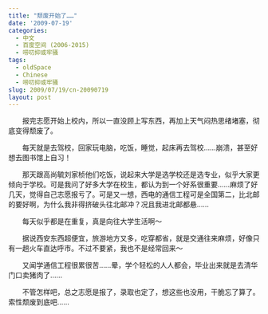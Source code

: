 ```yaml
---
title: "颓废开始了……"
date: '2009-07-19'
categories:
  - 中文
  - 百度空间 (2006-2015)
  - 唠叨抑或牢骚
tags:
  - oldSpace
  - Chinese
  - 唠叨抑或牢骚
slug: 2009/07/19/cn-20090719
layout: post
---
```

　　报完志愿开始上校内，所以一直没顾上写东西，再加上天气闷热思绪堵塞，彻底变得颓废了。

　　每天就是去驾校，回家玩电脑，吃饭，睡觉，起床再去驾校……崩溃，甚至好想去图书馆上自习！

　　那天跟高尚毓刘家桢他们吃饭，说起来大学是选学校还是选专业，似乎大家更倾向于学校。可是我问了好多大学在校生，都认为到一个好系很重要……麻烦了好几天，觉得自己志愿报亏了。可是又一想，西电的通信工程可是全国第二，比北邮的要好啊，为什么我非得挤破头往北邮冲？况且我进北邮都悬……

　　每天似乎都是在重复，真是向往大学生活啊～

　　据说西安东西超便宜，旅游地方又多，吃穿都省，就是交通往来麻烦，好像只有一趟火车直达呼市。不过不要紧，我也不是经常回来～

　　又闻学通信工程很累很苦……晕，学个轻松的人人都会，毕业出来就是去清华门口卖猪肉了……

　　不管怎样吧，总之志愿是报了，录取也定了，想这些也没用，干脆忘了算了。索性颓废到底吧……